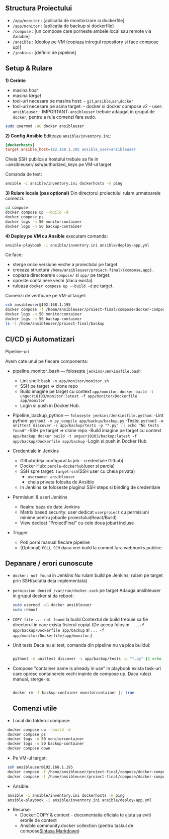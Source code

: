 ## Structura Proiectului
 - `/app/monitor` : [aplicatia de monitorizare si dockerfile]
 - `/app/monitor` : [aplicatia de backup si dockerfile]
 - `/compose` : [un compose care porneste ambele local sau remote via Ansible]
 - `/ansible` : [deploy pe VM (copiaza intregul repository si face compose up)]
 - `/jenkins` : [definiri de pipeline]

## Setup & Rulare
**1) Cerinte**
 - masina *host*
 - masina *target*
 - tool-uri necesare pe masina host:
       - `git`,`ansible`,`ssh`,`docker`
 - tool-uri necesare pe asina target:
       - docker si docker compose v2
       - user: `ansibleuser`
       - IMPORTANT: `ansibleuser` trebuie adaugat in grupul de `docker`, pentru a rula comenzi fara sudo.
 ```bash
sudo usermod -aG docker ansibleuser
```
**2) Config Ansible**
Editeaza `ansible/inventory.ini`:

```ini
[dockerhosts]
target ansible_host=192.168.1.195 ansible_user=ansibleuser
```

Cheia SSH publica a hostului trebuie sa fie in ~ansibleuser/.ssh/authorized_keys pe VM-ul target

Comanda de test:
 ```bash
ansible -i ansible/inventory.ini dockerhosts -m ping
```

**3) Rulare locala (pas optional)**
Din directorul proiectului rulam urmatoarele comenzi:
```bash
cd compose
docker compose up --build -d
docker compose ps
docker logs -n 50 monitorcontainer
docker logs -n 50 backup-container
```

**4) Deploy pe VM cu Ansible**
executam comanda:

```bash
ansible-playbook -i ansible/inventory.ini ansible/deploy-app.yml
```
Ce face:
- sterge orice versiune veche a proiectului pe target.
- creeaza structura `/home/ansibleuser/proiect-final/{compose,app}.`
- copiaza directoarele `compose/` si `app/` pe target.
- opreste containere vechi (daca exista).
- ruleaza `docker compose up --build -d` pe target.

Comenzi de verificare pe VM-ul target:

```bash
ssh ansibleuser@192.168.1.195
docker compose -f /home/ansibleuser/proiect-final/compose/docker-compose.yml ps
docker logs -n 50 monitorcontainer
docker logs -n 50 backup-container
ls -l /home/ansibleuser/proiect-final/backup
```

## CI/CD și Automatizari

Pipeline-uri

Avem cate unul pe fiecare componenta:

- pipeline_monitor_bash — folosește `jenkins/Jenkinsfile.bash`:
    - Lint shell: `bash -n app/monitor/monitor.sh`
    - SSH pe target => clone repo
    - Build imagine pe target cu context `app/monitor`:
     `docker build -t ungucri0103/monitor:latest -f app/monitor/Dockerfile app/monitor`
    - Login si push in Docker Hub.


- Pipeline_backup_python — `folosește jenkins/Jenkinsfile.python`:
    -Lint python: `python3 -m py_compile app/backup/backup.py`
    -Tests: `python3 -m unittest discover -s app/backup/tests -p "*.py" || echo "No tests found"`
    -SSH pe target => clone repo
    -Build imagine pe target cu context `app/backup`:
     `docker build -t ungucri0103/backup:latest -f app/backup/Dockerfile app/backup`
    -Login si push in Docker Hub.

- Credentiale in Jenkins
   - Github(deja configurat la job - credentiale Github)
   - Docker Hub: `parola-dockerhub`(user si parola)
   - SSH spre target: `target-ssh`(SSH user cu cheia privata)
     - `username: ansibleuser`
     - cheia privata folosita de Ansible
   - In Jenkins se foloseste pluginul SSH steps si binding de credentiale
     
 - Permisiuni & useri Jenkins
    - Realm: baza de date Jenkins
    - Matrix based security: user dedicat `userproiect` cu permisiuni minime pentru joburile proiectului(React/Build)
    - View dedicat "ProiectFinal" cu cele doua joburi incluse
      
  - Trigger
    - Poti porni manual fiecare pipeline
    - (Optional) `POLL SCM` daca vrei build la commit fara webhooks publice

## Depanare / erori cunoscute 

- `docker: not found` in Jenkins
  Nu rulam build pe Jenkins; rulam pe target prin SSH(solutia deja implementata)
- `permission denied /var/run/docker.sock` pe target
  Adauga ansibleuser in grupul docker si da reboot:

  ```bash
  sudo usermod -aG docker ansibleuser
  sudo reboot
  ```
- `COPY file ... not found` la build
  Contextul de build trebuie sa fie directorul in care exista fisierul copiat (De aceea folosim ` ...-f app/backup/Dockerfile app/backup` si `... -f app/monitor/Dockerfile/app/monitor`.)
- Unit tests
  Daca nu ai test, comanda din pipeline nu va pica buildul:

  ```bash

  python3 -m unittest discover -s app/backup/tests -p "*.py" || echo "No tests found"
   ```
- Compose "container name is already in use"
  In playbook exista task-uri care opresc containerele vechi inainte de compose up. Daca rulezi manual, sterge-le:

  ```bash

  docker rm -f backup-container monitorcontainer || true
   ```

  ## Comenzi utile

- Local din folderul compose:
 ```bash
  docker compose up --build -d
  docker compose ps
  docker logs -n 50 monitorcontainer
  docker logs -n 50 backup-container
  docker compose down
 ```
- Pe VM-ul target:
 ```bash
  ssh ansibleuser@192.168.1.195
  docker compose -f /home/ansibleuser/proiect-final/compose/docker-compose.yml up -d --build
  docker compose -f /home/ansibleuser/proiect-final/compose/docker-compose.yml ps
 ```

- Ansible:
 ```bash
  ansible -i ansible/inventory.ini dockerhosts -m ping
  ansible-playbook -i ansible/inventory.ini ansible/deploy-app.yml
 ```

- Resurse:
  - Docker:COPY & context - documentatia oficiala te ajuta sa eviti erorile de context
  - Ansible community.docker collection (pentru taskul de compose[Sintaxa Markdown](https://www.markdownguide.org/cheat-sheet/))
